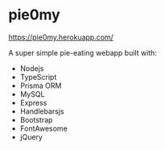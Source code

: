 # pie0my

https://pie0my.herokuapp.com/

A super simple pie-eating webapp built with:

* Nodejs
* TypeScript
* Prisma ORM
* MySQL
* Express
* Handlebarsjs
* Bootstrap
* FontAwesome
* jQuery
